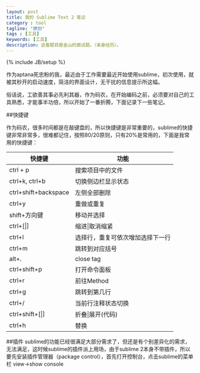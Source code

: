 ```yaml
---
layout: post
title: 我的 Sublime Text 2 笔记
category : tool
tagline: "原创"
tags : [工具]
keywords: [工具]
description: 这套题目是金山的面试题。（亲身经历）。
---
```

{% include JB/setup %}

作为aptana死忠粉的我，最近由于工作需要最近开始使用sublime，初次使用，就被其秒开的启动速度，简洁的界面设计，无干扰的信息提示所这幅。

俗话说，工欲善其事必先利其器，作为码农，在开始编码之前，必须要对自己的工具熟悉，才能事半功倍，所以开始了一番折腾，下面记录下一些笔记。

##快捷键

作为码农，很多时间都是在敲键盘的，所以快捷键是非常重要的，sublime的快捷键非常非常多，很难都记住，按照80/20原则，只有20%是常用的，下面是我常用的快捷键：

<table>
<thead>
<tr><th>快捷键</th><th>功能</th></tr>
</thead>
<tbody>
<tr><td>ctrl + p</td><td>搜索项目中的文件</td></tr>
<tr>
<td>ctrl+k, ctrl+b</td>
<td>切换侧边栏显示状态</td>
</tr>
<tr>
<td>ctrl+shift+backspace</td>
<td>左侧全部删除</td>
</tr>
<tr>
<td>ctrl+y</td>
<td>重做或重复</td>
</tr>
<tr>
<td>shift+方向键</td>
<td>移动并选择</td>
</tr>
<tr>
<td>ctrl+[|]</td>
<td>缩进|取消缩紧</td>
</tr>
<tr>
<td>ctrl+l</td>
<td>选择行，重复可依次增加选择下一行</td>
</tr>
<tr>
<td>ctrl+m</td>
<td>跳转到对应括号</td>
</tr>
<tr>
<td>alt+.</td>
<td>close tag</td>
</tr>
<tr>
<td>ctrl+shift+p</td>
<td>打开命令面板</td>
</tr>
<tr>
<td>ctrl+r</td>
<td>前往Method</td>
</tr>
<tr>
<td>ctrl+g</td>
<td>跳转到第几行</td>
</tr>
<tr>
<td>ctrl+/</td>
<td>当前行注释状态切换</td>
</tr>
<tr>
<td>ctrl+shift+[|]</td>
<td>折叠|展开(代码)</td>
</tr>
<tr>
<td>ctrl+h</td>
<td>替换</td>
</tr>
</tbody>
</table>

##插件
sublime的功能已经很满足大部分需求了，但还是有个别差异化的需求，无法满足，这时候sublime的插件派上用场，由于sublime 2本身不带插件，所以要先安装插件管理器（package control），首先打开控制台，点击sublime的菜单栏 view->show console 


